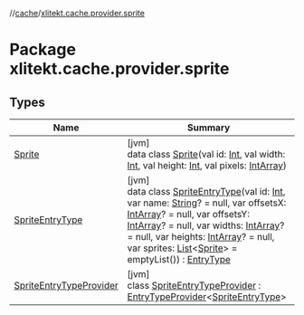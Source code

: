 //[cache](../../index.md)/[xlitekt.cache.provider.sprite](index.md)

# Package xlitekt.cache.provider.sprite

## Types

| Name | Summary |
|---|---|
| [Sprite](-sprite/index.md) | [jvm]<br>data class [Sprite](-sprite/index.md)(val id: [Int](https://kotlinlang.org/api/latest/jvm/stdlib/kotlin/-int/index.html), val width: [Int](https://kotlinlang.org/api/latest/jvm/stdlib/kotlin/-int/index.html), val height: [Int](https://kotlinlang.org/api/latest/jvm/stdlib/kotlin/-int/index.html), val pixels: [IntArray](https://kotlinlang.org/api/latest/jvm/stdlib/kotlin/-int-array/index.html)) |
| [SpriteEntryType](-sprite-entry-type/index.md) | [jvm]<br>data class [SpriteEntryType](-sprite-entry-type/index.md)(val id: [Int](https://kotlinlang.org/api/latest/jvm/stdlib/kotlin/-int/index.html), var name: [String](https://kotlinlang.org/api/latest/jvm/stdlib/kotlin/-string/index.html)? = null, var offsetsX: [IntArray](https://kotlinlang.org/api/latest/jvm/stdlib/kotlin/-int-array/index.html)? = null, var offsetsY: [IntArray](https://kotlinlang.org/api/latest/jvm/stdlib/kotlin/-int-array/index.html)? = null, var widths: [IntArray](https://kotlinlang.org/api/latest/jvm/stdlib/kotlin/-int-array/index.html)? = null, var heights: [IntArray](https://kotlinlang.org/api/latest/jvm/stdlib/kotlin/-int-array/index.html)? = null, var sprites: [List](https://kotlinlang.org/api/latest/jvm/stdlib/kotlin.collections/-list/index.html)&lt;[Sprite](-sprite/index.md)&gt; = emptyList()) : [EntryType](../xlitekt.cache.provider/-entry-type/index.md) |
| [SpriteEntryTypeProvider](-sprite-entry-type-provider/index.md) | [jvm]<br>class [SpriteEntryTypeProvider](-sprite-entry-type-provider/index.md) : [EntryTypeProvider](../xlitekt.cache.provider/-entry-type-provider/index.md)&lt;[SpriteEntryType](-sprite-entry-type/index.md)&gt; |
